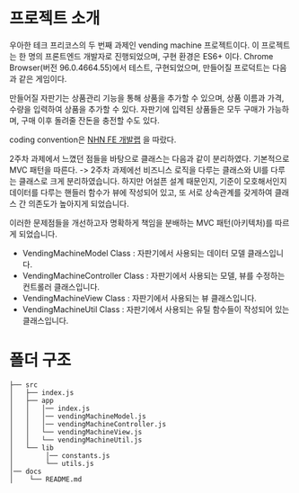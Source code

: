 # 프로젝트 소개

우아한 테크 프리코스의 두 번째 과제인 vending machine 프로젝트이다. 이 프로젝트는 한 명의 프론트엔드 개발자로 진행되었으며, 구현 환경은 ES6+ 이다. Chrome Browser(버전 96.0.4664.55)에서 테스트, 구현되었으며, 만들어질 프로덕트는 다음과 같은 게임이다.

만들어질 자판기는 상품관리 기능을 통해 상품을 추가할 수 있으며, 상품 이름과 가격, 수량을 입력하여 상품을 추가할 수 있다. 자판기에 입력된 상품들은 모두 구매가 가능하며, 구매 이후 돌려줄 잔돈을 충전할 수도 있다.

coding convention은 [NHN FE 개발랩](https://ui.toast.com/fe-guide/ko_CODING-CONVENTION) 을 따랐다.

2주차 과제에서 느꼈던 점들을 바탕으로 클래스는 다음과 같이 분리하였다. 기본적으로 MVC 패턴을 따른다. -> 2주차 과제에선 비즈니스 로직을 다루는 클래스와 UI를 다루는 클래스로 크게 분리하였습니다. 하지만 어설픈 설계 때문인지, 기준이 모호해서인지 데이터를 다루는 핸들러 함수가 뷰에 작성되어 있고, 또 서로 상속관계를 갖게하여 클래스 간 의존도가 높아지게 되었습니다.

이러한 문제점들을 개선하고자 명확하게 책임을 분배하는 MVC 패턴(아키텍처)를 따르게 되었습니다.

- VendingMachineModel Class : 자판기에서 사용되는 데이터 모델 클래스입니다.
- VendingMachineController Class : 자판기에서 사용되는 모델, 뷰를 수정하는 컨트롤러 클래스입니다.
- VendingMachineView Class : 자판기에서 사용되는 뷰 클래스입니다.
- VendingMachineUtil Class : 자판기에서 사용되는 유틸 함수들이 작성되어 있는 클래스입니다.

# 폴더 구조

```
├── src
│   ├── index.js
│   ├── app
│   │   │── index.js
│   │   │── vendingMachineModel.js
│   │   │── vendingMachineController.js
│   │   └── vendingMachineView.js
│   │   └── vendingMachineUtil.js
│   └── lib
│        │── constants.js
│        └── utils.js
│── docs
│    └── README.md
```
